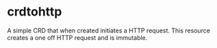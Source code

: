 # crdtohttp

A simple CRD that when created initiates a HTTP request. This resource creates a one off HTTP request and is immutable.
